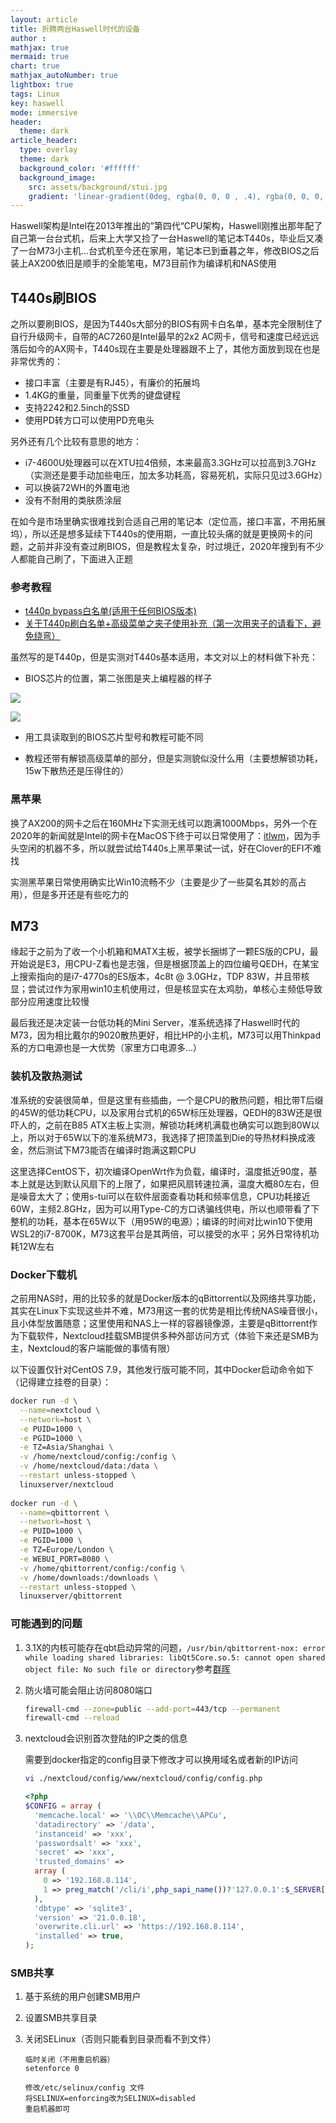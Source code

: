 ```yaml
---
layout: article
title: 折腾两台Haswell时代的设备
author :
mathjax: true
mermaid: true
chart: true
mathjax_autoNumber: true
lightbox: true
tags: Linux
key: haswell
mode: immersive
header:
  theme: dark
article_header:
  type: overlay
  theme: dark
  background_color: '#ffffff'
  background_image:
    src: assets/background/stui.jpg
    gradient: 'linear-gradient(0deg, rgba(0, 0, 0 , .4), rgba(0, 0, 0, .4))'
---
```

Haswell架构是Intel在2013年推出的”第四代“CPU架构，Haswell刚推出那年配了自己第一台台式机，后来上大学又捡了一台Haswell的笔记本T440s，毕业后又凑了一台M73小主机...台式机至今还在家用，笔记本已到垂暮之年，修改BIOS之后装上AX200依旧是顺手的全能笔电，M73目前作为编译机和NAS使用

<!--more-->

## T440s刷BIOS
之所以要刷BIOS，是因为T440s大部分的BIOS有网卡白名单，基本完全限制住了自行升级网卡，自带的AC7260是Intel最早的2x2 AC网卡，信号和速度已经远远落后如今的AX网卡，T440s现在主要是处理器跟不上了，其他方面放到现在也是非常优秀的：
- 接口丰富（主要是有RJ45），有廉价的拓展坞
- 1.4KG的重量，同重量下优秀的键盘键程
- 支持2242和2.5inch的SSD
- 使用PD转方口可以使用PD充电头

另外还有几个比较有意思的地方：
- i7-4600U处理器可以在XTU拉4倍频，本来最高3.3GHz可以拉高到3.7GHz（实测还是要手动加些电压，加太多功耗高，容易死机，实际只见过3.6GHz）
- 可以换装72WH的外置电池
- 没有不耐用的类肤质涂层

在如今是市场里确实很难找到合适自己用的笔记本（定位高，接口丰富，不用拓展坞），所以还是想多延续下T440s的使用期，一直比较头痛的就是更换网卡的问题，之前并非没有查过刷BIOS，但是教程太复杂，时过境迁，2020年搜到有不少人都能自己刷了，下面进入正题

### 参考教程

- [t440p bypass白名单(适用于任何BIOS版本)](https://forum.51nb.com/thread-1916046-1-1.html)
- [关于T440p刷白名单+高级菜单之夹子使用补充（第一次用夹子的请看下，避免绕弯）](https://forum.51nb.com/thread-1991428-1-1.html)

虽然写的是T440p，但是实测对T440s基本适用，本文对以上的材料做下补充：
- BIOS芯片的位置，第二张图是夹上编程器的样子

![](https://lwz322.sfo3.digitaloceanspaces.com/github_io/bioschip.jpg)

![](https://lwz322.sfo3.digitaloceanspaces.com/github_io/T440s.jpg)

- 用工具读取到的BIOS芯片型号和教程可能不同

- 教程还带有解锁高级菜单的部分，但是实测貌似没什么用（主要想解锁功耗，15w下散热还是压得住的）

### 黑苹果

换了AX200的网卡之后在160MHz下实测无线可以跑满1000Mbps，另外一个在2020年的新闻就是Intel的网卡在MacOS下终于可以日常使用了：[itlwm](https://github.com/OpenIntelWireless/itlwm)，因为手头空闲的机器不多，所以就尝试给T440s上黑苹果试一试，好在Clover的EFI不难找

实测黑苹果日常使用确实比Win10流畅不少（主要是少了一些莫名其妙的高占用），但是多开还是有些吃力的

## M73

缘起于之前为了收一个小机箱和MATX主板，被学长捆绑了一颗ES版的CPU，最开始说是E3，用CPU-Z看也是志强，但是根据顶盖上的四位编号QEDH，在某宝上搜索指向的是i7-4770s的ES版本，4c8t @ 3.0GHz，TDP 83W，并且带核显；尝试过作为家用win10主机使用过，但是核显实在太鸡肋，单核心主频低导致部分应用速度比较慢

最后我还是决定装一台低功耗的Mini Server，准系统选择了Haswell时代的M73，因为相比戴尔的9020散热更好，相比HP的小主机，M73可以用Thinkpad系的方口电源也是一大优势（家里方口电源多...）

### 装机及散热测试
准系统的安装很简单，但是这里有些插曲，一个是CPU的散热问题，相比带T后缀的45W的低功耗CPU，以及家用台式机的65W标压处理器，QEDH的83W还是很吓人的，之前在B85 ATX主板上实测，解锁功耗烤机满载也确实可以跑到80W以上，所以对于65W以下的准系统M73，我选择了把顶盖到Die的导热材料换成液金，然后测试下M73能否在编译时跑满这颗CPU

这里选择CentOS下，初次编译OpenWrt作为负载，编译时，温度抵近90度，基本上就是达到默认风扇下的上限了，如果把风扇转速拉满，温度大概80左右，但是噪音太大了；使用s-tui可以在软件层面查看功耗和频率信息，CPU功耗接近60W，主频2.8GHz，因为可以用Type-C的方口诱骗线供电，所以也顺带看了下整机的功耗，基本在65W以下（用95W的电源）；编译的时间对比win10下使用WSL2的i7-8700K，M73这套平台是其两倍，可以接受的水平；另外日常待机功耗12W左右

### Docker下载机
之前用NAS时，用的比较多的就是Docker版本的qBittorrent以及网络共享功能，其实在Linux下实现这些并不难，M73用这一套的优势是相比传统NAS噪音很小，且小体型放置随意；这里使用和NAS上一样的容器镜像源，主要是qBittorrent作为下载软件，Nextcloud挂载SMB提供多种外部访问方式（体验下来还是SMB为主，Nextcloud的客户端能做的事情有限）

以下设置仅针对CentOS 7.9，其他发行版可能不同，其中Docker启动命令如下（记得建立挂卷的目录）：

```bash
docker run -d \
  --name=nextcloud \
  --network=host \
  -e PUID=1000 \
  -e PGID=1000 \
  -e TZ=Asia/Shanghai \
  -v /home/nextcloud/config:/config \
  -v /home/nextcloud/data:/data \
  --restart unless-stopped \
  linuxserver/nextcloud
  
docker run -d \
  --name=qbittorrent \
  --network=host \
  -e PUID=1000 \
  -e PGID=1000 \
  -e TZ=Europe/London \
  -e WEBUI_PORT=8080 \
  -v /home/qbittorrent/config:/config \
  -v /home/downloads:/downloads \
  --restart unless-stopped \
  linuxserver/qbittorrent
```

### 可能遇到的问题

1. 3.1X的内核可能存在qbt启动异常的问题，```/usr/bin/qbittorrent-nox: error while loading shared libraries: libQt5Core.so.5: cannot open shared object file: No such file or directory```参考[群晖](https://post.smzdm.com/p/a7do76vd/)

2. 防火墙可能会阻止访问8080端口

   ```bash
   firewall-cmd --zone=public --add-port=443/tcp --permanent
   firewall-cmd --reload
   ```

3. nextcloud会识别首次登陆的IP之类的信息

   需要到docker指定的config目录下修改才可以换用域名或者新的IP访问

   ```bash
   vi ./nextcloud/config/www/nextcloud/config/config.php
   ```

   ```php
   <?php
   $CONFIG = array (
     'memcache.local' => '\\OC\\Memcache\\APCu',
     'datadirectory' => '/data',
     'instanceid' => 'xxx',
     'passwordsalt' => 'xxx',
     'secret' => 'xxx',
     'trusted_domains' =>
     array (
       0 => '192.168.8.114',
       1 => preg_match('/cli/i',php_sapi_name())?'127.0.0.1':$_SERVER['SERVER_NAME'],
     ),
     'dbtype' => 'sqlite3',
     'version' => '21.0.0.18',
     'overwrite.cli.url' => 'https://192.168.8.114',
     'installed' => true,
   );
   ```

### SMB共享

1. 基于系统的用户创建SMB用户

2. 设置SMB共享目录

3. 关闭SELinux（否则只能看到目录而看不到文件）

   ```
   临时关闭（不用重启机器）
   setenforce 0  
   
   修改/etc/selinux/config 文件
   将SELINUX=enforcing改为SELINUX=disabled
   重启机器即可
   ```

